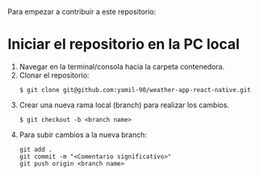 Para empezar a contribuir a este repositorio:


# Iniciar el repositorio en la PC local
1. Navegar en la terminal/consola hacia la carpeta contenedora.
2. Clonar el repositorio:
   ```
   $ git clone git@github.com:yamil-90/weather-app-react-native.git
   ```
3. Crear una nueva rama local (branch) para realizar los cambios.
   ```
   $ git checkout -b <branch name>
   ```
4. Para subir cambios a la nueva branch:
   ```
   git add .
   git commit -m "<Comentario significativo>"
   git push origin <branch name>
   ```
